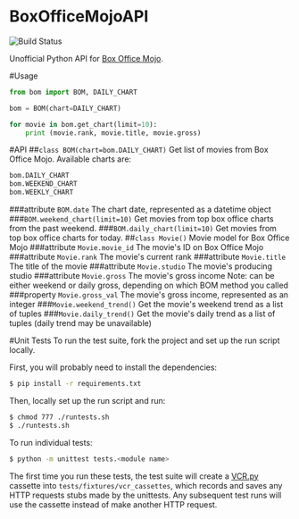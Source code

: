 BoxOfficeMojoAPI
================
![Build Status](https://travis-ci.org/hyperbit/BoxOfficeMojoAPI.svg?branch=master)

Unofficial Python API for [Box Office Mojo](http://boxofficemojo.com/).

#Usage
```python
from bom import BOM, DAILY_CHART

bom = BOM(chart=DAILY_CHART)

for movie in bom.get_chart(limit=10):
    print (movie.rank, movie.title, movie.gross)
```

#API
##`class BOM(chart=bom.DAILY_CHART)`
Get list of movies from Box Office Mojo. Available charts are:

```python
bom.DAILY_CHART
bom.WEEKEND_CHART
bom.WEEKLY_CHART
```

###attribute `BOM.date`
The chart date, represented as a datetime object
###`BOM.weekend_chart(limit=10)`
Get movies from top box office charts from the past weekend.
###`BOM.daily_chart(limit=10)`
Get movies from top box office charts for today.
##`class Movie()`
Movie model for Box Office Mojo
###attribute `Movie.movie_id`
The movie's ID on Box Office Mojo
###attribute `Movie.rank`
The movie's current rank
###attribute `Movie.title`
The title of the movie
###attribute `Movie.studio`
The movie's producing studio
###attribute `Movie.gross`
The movie's gross income
Note: can be either weekend or daily gross, depending on which BOM method you called
###property `Movie.gross_val`
The movie's gross income, represented as an integer
###`Movie.weekend_trend()`
Get the movie's weekend trend as a list of tuples
###`Movie.daily_trend()`
Get the movie's daily trend as a list of tuples
(daily trend may be unavailable)


#Unit Tests
To run the test suite, fork the project and set up the run script locally.

First, you will probably need to install the dependencies:
```bash
$ pip install -r requirements.txt
```

Then, locally set up the run script and run:
```bash
$ chmod 777 ./runtests.sh
$ ./runtests.sh
```

To run individual tests:
```bash
$ python -m unittest tests.<module name>
```

The first time you run these tests, the test suite will create a [VCR.py](https://github.com/kevin1024/vcrpy) cassette into `tests/fixtures/vcr_cassettes`, which records and saves any HTTP requests stubs made by the unittests. Any subsequent test runs will use the cassette instead of make another HTTP request.
